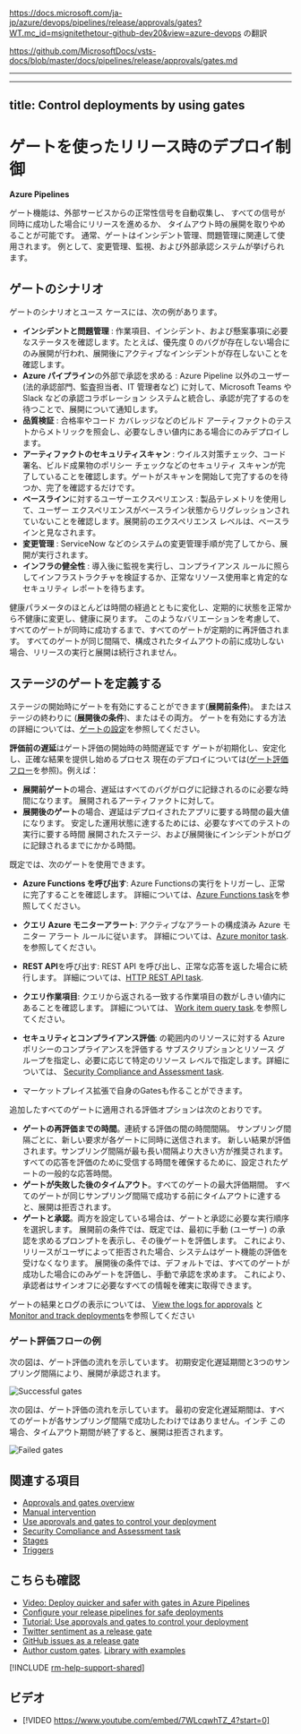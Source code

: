https://docs.microsoft.com/ja-jp/azure/devops/pipelines/release/approvals/gates?WT.mc_id=msignitethetour-github-dev20&view=azure-devops
の翻訳

https://github.com/MicrosoftDocs/vsts-docs/blob/master/docs/pipelines/release/approvals/gates.md

----
---
title: Control deployments by using gates
---

# ゲートを使ったリリース時のデプロイ制御

**Azure Pipelines**

ゲート機能は、外部サービスからの正常性信号を自動収集し、
すべての信号が同時に成功した場合にリリースを進めるか、
タイムアウト時の展開を取りやめることが可能です。
通常、ゲートはインシデント管理、問題管理に関連して使用されます。
例として、変更管理、監視、および外部承認システムが挙げられます。

## ゲートのシナリオ

ゲートのシナリオとユース ケースには、次の例があります。

- **インシデントと問題管理** : 作業項目、インシデント、および懸案事項に必要なステータスを確認します。たとえば、優先度 0 のバグが存在しない場合にのみ展開が行われ、展開後にアクティブなインシデントが存在しないことを確認します。
- **Azure パイプライン**の外部で承認を求める : Azure Pipeline 以外のユーザー (法的承認部門、監査担当者、IT 管理者など) に対して、Microsoft Teams や Slack などの承認コラボレーション システムと統合し、承認が完了するのを待つことで、展開について通知します。
- **品質検証** : 合格率やコード カバレッジなどのビルド アーティファクトのテストからメトリックを照会し、必要なしきい値内にある場合にのみデプロイします。
- **アーティファクトのセキュリティスキャン** : ウイルス対策チェック、コード署名、ビルド成果物のポリシー チェックなどのセキュリティ スキャンが完了していることを確認します。ゲートがスキャンを開始して完了するのを待つか、完了を確認するだけです。
- **ベースライン**に対するユーザーエクスペリエンス : 製品テレメトリを使用して、ユーザー エクスペリエンスがベースライン状態からリグレッションされていないことを確認します。展開前のエクスペリエンス レベルは、ベースラインと見なされます。
- **変更管理** : ServiceNow などのシステムの変更管理手順が完了してから、展開が実行されます。
- **インフラの健全性** : 導入後に監視を実行し、コンプライアンス ルールに照らしてインフラストラクチャを検証するか、正常なリソース使用率と肯定的なセキュリティ レポートを待ちます。

健康パラメータのほとんどは時間の経過とともに変化し、定期的に状態を正常から不健康に変更し、健康に戻ります。
このようなバリエーションを考慮して、すべてのゲートが同時に成功するまで、すべてのゲートが定期的に再評価されます。
すべてのゲートが同じ間隔で、構成されたタイムアウトの前に成功しない場合、リリースの実行と展開は続行されません。

## ステージのゲートを定義する

ステージの開始時にゲートを有効にすることができます(**展開前条件**)。
またはステージの終わりに (**展開後の条件**)、またはその両方。
ゲートを有効にする方法の詳細については、[ゲートの設定](..)を参照してください。

**評価前の遅延**はゲート評価の開始時の時間遅延です
ゲートが初期化し、安定化し、正確な結果を提供し始めるプロセス
現在のデプロイについては([ゲート評価フロー](#eval例)を参照)。例えば：

- **展開前ゲート**の場合、遅延はすべてのバグがログに記録されるのに必要な時間になります。
展開されるアーティファクトに対して。
- **展開後のゲート**の場合、遅延はデプロイされたアプリに要する時間の最大値になります。
安定した運用状態に達するためには、必要なすべてのテストの実行に要する時間
展開されたステージ、および展開後にインシデントがログに記録されるまでにかかる時間。

既定では、次のゲートを使用できます。

- **Azure Functions を呼び出す**: Azure Functionsの実行をトリガーし、正常に完了することを確認します。
詳細については、[Azure Functions task](..)を参照してください。
- **クエリ Azure モニターアラート**: アクティブなアラートの構成済み Azure モニター アラート ルールに従います。
詳細については、[Azure monitor task](../../tasks/utility/azure-monitor.md).を参照してください。
- **REST API**を呼び出す: REST API を呼び出し、正常な応答を返した場合に続行します。
詳細については、[HTTP REST API task](../../tasks/utility/http-rest-api.md).
- **クエリ作業項目**: クエリから返される一致する作業項目の数がしきい値内にあることを確認します。
詳細については、 [Work item query task](../../tasks/utility/work-item-query.md).を参照してください。
- **セキュリティとコンプライアンス評価**: の範囲内のリソースに対する Azure ポリシーのコンプライアンスを評価する
サブスクリプションとリソース グループを指定し、必要に応じて特定のリソース レベルで指定します。詳細については、
  [Security Compliance and Assessment task](../../tasks/utility/azure-policy.md).

- マーケットプレイス拡張で自身のGatesも作ることができます。
   
追加したすべてのゲートに適用される評価オプションは次のとおりです。
- **ゲートの再評価までの時間**。連続する評価の間の時間間隔。
サンプリング間隔ごとに、新しい要求が各ゲートに同時に送信されます。
新しい結果が評価されます。サンプリング間隔が最も長い間隔より大きい方が推奨されます。
すべての応答を評価のために受信する時間を確保するために、設定されたゲートの一般的な応答時間。
- **ゲートが失敗した後のタイムアウト**。すべてのゲートの最大評価期間。
すべてのゲートが同じサンプリング間隔で成功する前にタイムアウトに達すると、展開は拒否されます。
- **ゲートと承認**。両方を設定している場合は、ゲートと承認に必要な実行順序を選択します。
展開前の条件では、既定では、最初に手動 (ユーザー) の承認を求めるプロンプトを表示し、その後ゲートを評価します。
これにより、リリースがユーザによって拒否された場合、システムはゲート機能の評価を受けなくなります。
展開後の条件では、デフォルトでは、すべてのゲートが成功した場合にのみゲートを評価し、手動で承認を求めます。
これにより、承認者はサインオフに必要なすべての情報を確実に取得できます。


ゲートの結果とログの表示については、
[View the logs for approvals](../deploy-using-approvals.md#view-approvals) と
[Monitor and track deployments](../define-multistage-release-process.md#monitor-track)を参照してください

<a name="eval-examples"></a>

### ゲート評価フローの例

次の図は、ゲート評価の流れを示しています。
初期安定化遅延期間と3つのサンプリング間隔により、展開が承認されます。

![Successful gates](_img/gate-results-pass.png)

次の図は、ゲート評価の流れを示しています。
最初の安定化遅延期間は、すべてのゲートが各サンプリング間隔で成功したわけではありません。インチ
この場合、タイムアウト期間が終了すると、展開は拒否されます。

![Failed gates](_img/gate-results-fail.png)

## 関連する項目

- [Approvals and gates overview](index.md)
- [Manual intervention](../deploy-using-approvals.md#configure-maninter)
- [Use approvals and gates to control your deployment](../../release/deploy-using-approvals.md)
- [Security Compliance and Assessment task](../../tasks/utility/azure-policy.md)
- [Stages](../../process/stages.md)
- [Triggers](../triggers.md)

## こちらも確認

- [Video: Deploy quicker and safer with gates in Azure Pipelines](https://channel9.msdn.com/Events/Connect/2017/T181)
- [Configure your release pipelines for safe deployments](https://blogs.msdn.microsoft.com/visualstudioalm/2017/04/24/configuring-your-release-pipelines-for-safe-deployments/)
- [Tutorial: Use approvals and gates to control your deployment](../deploy-using-approvals.md)
- [Twitter sentiment as a release gate](https://blogs.msdn.microsoft.com/bharry/2017/12/15/twitter-sentiment-as-a-release-gate/)
- [GitHub issues as a release gate](https://www.visualstudiogeeks.com/DevOps/github-issues-as-deployment-gate-in-vsts-rm)
- [Author custom gates](https://github.com/Microsoft/azure-pipelines-tasks/blob/master/docs/authoring/gates.md). [Library with examples](https://github.com/Microsoft/vsts-rm-extensions/tree/master/ServerTaskHelper/DistributedTask.ServerTask.Remote.Common) 

[!INCLUDE [rm-help-support-shared](../../_shared/rm-help-support-shared.md)]

## ビデオ
- [!VIDEO https://www.youtube.com/embed/7WLcqwhTZ_4?start=0]
